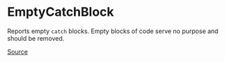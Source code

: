 # EmptyCatchBlock

Reports empty `catch` blocks. Empty blocks of code serve no purpose and should be removed.


[Source](https://arturbosch.github.io/detekt/empty-blocks.html#emptycatchblock)
